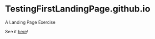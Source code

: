# TestingFirstLandingPage.github.io

A Landing Page Exercise

See it [here](https://mxsh-dev.github.io/TestingFirstLandingPage.github.io/)!
